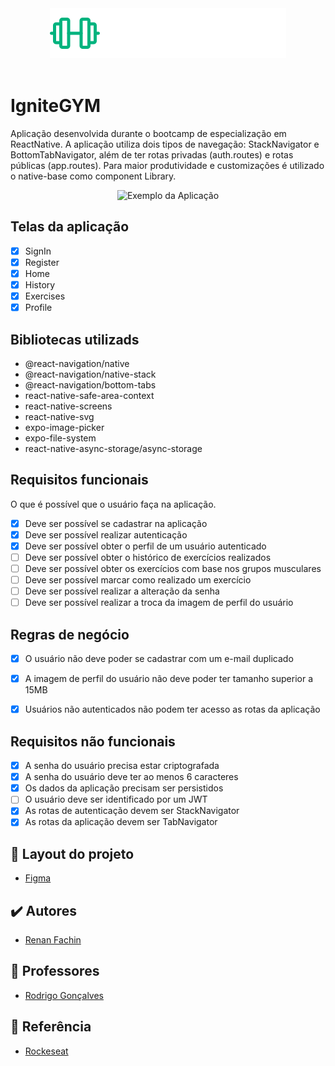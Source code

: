 <div align="center" >
  <img alt="Logo IgniteGYM" title="Ignite" src="./src/assets/logo.svg">
</div>
<br>

# IgniteGYM

Aplicação desenvolvida durante o bootcamp de especialização em ReactNative. A aplicação utiliza dois tipos de navegação: StackNavigator e BottomTabNavigator, além de ter rotas privadas (auth.routes) e rotas públicas (app.routes).
Para maior produtividade e customizações é utilizado o native-base como component Library.

<p align="center">
  <img src="https://i.imgur.com/1hLvWfk.png" alt="Exemplo da Aplicação">
</p>

## Telas da aplicação
- [x] SignIn
- [x] Register
- [x] Home
- [x] History
- [x] Exercises
- [x] Profile

## Bibliotecas utilizads
- @react-navigation/native
- @react-navigation/native-stack
- @react-navigation/bottom-tabs
- react-native-safe-area-context
- react-native-screens
- react-native-svg
- expo-image-picker
- expo-file-system
- react-native-async-storage/async-storage

## Requisitos funcionais
O que é possível que o usuário faça na aplicação.

- [x] Deve ser possível se cadastrar na aplicação
- [x] Deve ser possível realizar autenticação
- [x] Deve ser possível obter o perfil de um usuário autenticado
- [ ] Deve ser possível obter o histórico de exercícios realizados
- [ ] Deve ser possível obter os exercícios com base nos grupos musculares
- [ ] Deve ser possível marcar como realizado um exercício
- [ ] Deve ser possível realizar a alteração da senha
- [ ] Deve ser possível realizar a troca da imagem de perfil do usuário

## Regras de negócio
- [x] O usuário não deve poder se cadastrar com um e-mail duplicado
- [x] A imagem de perfil do usuário não deve poder ter tamanho superior a 15MB
- [x] Usuários não autenticados não podem ter acesso as rotas da aplicação


## Requisitos não funcionais
- [x] A senha do usuário precisa estar criptografada
- [x] A senha do usuário deve ter ao menos 6 caracteres
- [x] Os dados da aplicação precisam ser persistidos
- [ ] O usuário deve ser identificado por um JWT
- [x] As rotas de autenticação devem ser StackNavigator
- [x] As rotas da aplicação devem ser TabNavigator

## 🎯 Layout do projeto

- [Figma](https://www.figma.com/community/file/1163926136397847279)

## ✔️ Autores

- [Renan Fachin](https://github.com/RenanFachin/)

## 📄 Professores

- [Rodrigo Gonçalves](https://github.com/rodrigorgtic)

## 📄 Referência

- [Rockeseat](https://www.rocketseat.com.br/)